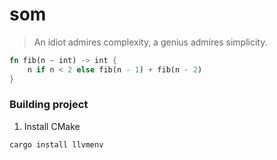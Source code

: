 # som

> An idiot admires complexity, a genius admires simplicity.

```rust
fn fib(n ~ int) -> int {
    n if n < 2 else fib(n - 1) + fib(n - 2)
}
```

### Building project

1. Install CMake

```
cargo install llvmenv
```
